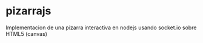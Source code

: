 pizarrajs
=========

Implementacion de una pizarra interactiva en nodejs usando socket.io sobre HTML5 (canvas)


